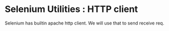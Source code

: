 # Selenium Utilities : HTTP client 

Selenium has builtin apache http client. We will use that to send receive req. 
  